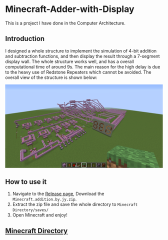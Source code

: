 # Minecraft-Adder-with-Display
This is a project I have done in the Computer Architecture.

## Introduction

I designed a whole structure to implement the simulation of 4-bit addition and subtraction functions, and then display the result through a 7-segment display wall. The whole structure works well, and has a overall computational time of around 9s. The main reason for the high delay is due to the heavy use of Redstone Repeaters which cannot be avoided. The overall view of the structure is shown below:

![overview of the structure](overview.png)

## How to use it

1. Navigate to the [Release page](https://github.com/jingye-xu/Minecraft-Adder-with-Display/releases), Download the `Minecraft.addition.by.jy.zip`.  
2. Extract the zip file and save the whole directory to `Minecraft Directory/saves/`
3. Open Minecraft and enjoy!

## [Minecraft Directory](https://minecraft.fandom.com/wiki/.minecraft)
